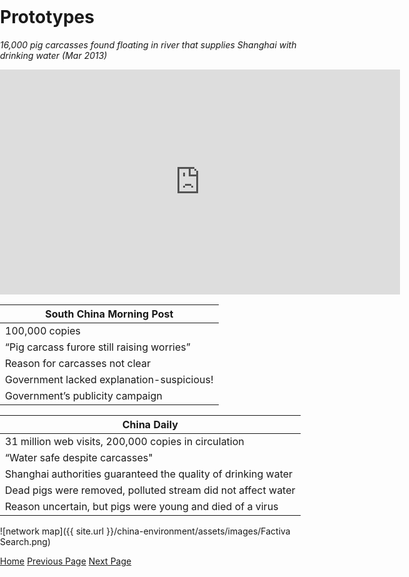 <title>Example</title>
<style>
body {
    margin:0;
    padding:0;
    background-image:url("/china-environment/assets/images/Factory.pdf"); 
    background-repeat: no-repeat;
    webkit-background-size: cover;
    moz-background-size: cover;
    o-background-size: cover;
    background-size: cover;
    }
    
</style>

# Prototypes

<i>16,000 pig carcasses found floating in river that supplies Shanghai with drinking water (Mar 2013)</i>

<iframe width="640" height="360" src="https://www.youtube.com/embed/EDIGnqxYqMI" frameborder="0" gesture="media" allow="encrypted-media" allowfullscreen></iframe>

|South China Morning Post|
| ------------------------------------------         |
| 100,000 copies                                     |
| “Pig carcass furore still raising worries”         |
| Reason for carcasses not clear                     |
| Government lacked explanation-suspicious!          |
| Government’s publicity campaign                    |

|China Daily|
|---------------------------------------|
|31 million web visits, 200,000 copies in circulation|
|“Water safe despite carcasses"|
|Shanghai authorities guaranteed the quality of drinking water|
|Dead pigs were removed, polluted stream did not affect water |
|Reason uncertain, but pigs were  young and  died of a virus|

![network map]({{ site.url }}/china-environment/assets/images/Factiva Search.png)

[Home](index.md) [Previous Page](page1.md) [Next Page](page3.md)
